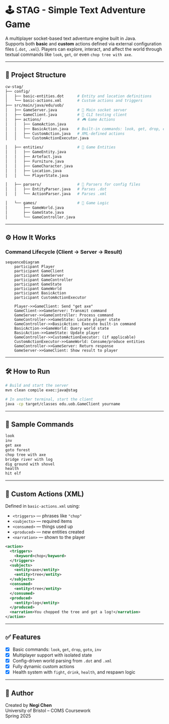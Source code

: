 # 🕹️ STAG - Simple Text Adventure Game

A multiplayer socket-based text adventure engine built in Java.  
Supports both **basic** and **custom** actions defined via external configuration files (`.dot`, `.xml`). Players can explore, interact, and affect the world through textual commands like `look`, `get`, or even `chop tree with axe`.

---

## 📁 Project Structure

```bash
cw-stag/
├── config/
│   ├── basic-entities.dot      # Entity and location definitions
│   └── basic-actions.xml       # Custom actions and triggers
├── src/main/java/edu/uob/
│   ├── GameServer.java         # 🔌 Main socket server
│   ├── GameClient.java         # 🧪 CLI testing client
│   ├── actions/                # 🎮 Game Actions
│   │   ├── GameAction.java
│   │   ├── BasicAction.java    # Built-in commands: look, get, drop, etc.
│   │   ├── CustomAction.java   # XML-defined actions
│   │   └── CustomActionExecutor.java

│   ├── entities/               # 🧱 Game Entities
│   │   ├── GameEntity.java
│   │   ├── Artefact.java
│   │   ├── Furniture.java
│   │   ├── GameCharacter.java
│   │   ├── Location.java
│   │   └── PlayerState.java

│   ├── parsers/                # 📄 Parsers for config files
│   │   ├── EntityParser.java   # Parses .dot
│   │   └── ActionParser.java   # Parses .xml

│   └── games/                  # 🧠 Game Logic
│       ├── GameWorld.java
│       ├── GameState.java
│       └── GameController.java
```

---

## ⚙️ How It Works

### Command Lifecycle (Client → Server → Result)

```mermaid
sequenceDiagram
    participant Player
    participant GameClient
    participant GameServer
    participant GameController
    participant GameState
    participant GameWorld
    participant BasicAction
    participant CustomActionExecutor

    Player->>GameClient: Send "get axe"
    GameClient->>GameServer: Transmit command
    GameServer->>GameController: Process command
    GameController->>GameState: Locate player state
    GameController->>BasicAction: Execute built-in command
    BasicAction->>GameWorld: Query world state
    BasicAction->>GameState: Update player
    GameController->>CustomActionExecutor: (if applicable)
    CustomActionExecutor->>GameWorld: Consume/produce entities
    GameController->>GameServer: Return response
    GameServer->>GameClient: Show result to player
```

---

## 🛠️ How to Run

```bash
# Build and start the server
mvn clean compile exec:java@stag

# In another terminal, start the client
java -cp target/classes edu.uob.GameClient yourname
```

---

## 🧪 Sample Commands

```bash
look
inv
get axe
goto forest
chop tree with axe
bridge river with log
dig ground with shovel
health
hit elf
```

---

## 🧩 Custom Actions (XML)

Defined in `basic-actions.xml` using:

- `<triggers>` — phrases like `"chop"`
- `<subjects>` — required items
- `<consumed>` — things used up
- `<produced>` — new entities created
- `<narration>` — shown to the player

```xml
<action>
  <triggers>
    <keyword>chop</keyword>
  </triggers>
  <subjects>
    <entity>axe</entity>
    <entity>tree</entity>
  </subjects>
  <consumed>
    <entity>tree</entity>
  </consumed>
  <produced>
    <entity>log</entity>
  </produced>
  <narration>You chopped the tree and got a log!</narration>
</action>
```

---

## ✅ Features

- [x] Basic commands: `look`, `get`, `drop`, `goto`, `inv`
- [x] Multiplayer support with isolated state
- [x] Config-driven world parsing from `.dot` and `.xml`
- [x] Fully dynamic custom actions
- [x] Health system with `fight`, `drink`, `health`, and respawn logic

---

## 📌 Author

Created by **Negi Chen**  
University of Bristol – COMS Coursework  
Spring 2025
